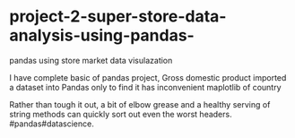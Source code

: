# project-2-super-store-data-analysis-using-pandas-

pandas using store market data visulazation

I have complete basic of pandas project,
Gross domestic product imported a dataset into Pandas only to 
find it has inconvenient maplotlib of country 

Rather than tough it out, a bit of elbow grease and a healthy serving 
of string methods can quickly sort out even the worst headers.
#pandas#datascience.
